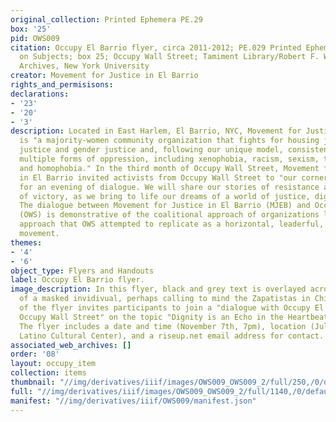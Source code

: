 ```yaml
---
original_collection: Printed Ephemera PE.29
box: '25'
pid: OWS009
citation: Occupy El Barrio flyer, circa 2011-2012; PE.029 Printed Ephemera Collection
  on Subjects; box 25; Occupy Wall Street; Tamiment Library/Robert F. Wagner Labor
  Archives, New York University
creator: Movement for Justice in El Barrio
rights_and_permisisons:
declarations:
- '23'
- '20'
- '3'
description: Located in East Harlem, El Barrio, NYC, Movement for Justice in El Barrio
  is "a majority-women community organization that fights for housing justice, immigrant
  justice and gender justice and, following our unique model, consistently challenges
  multiple forms of oppression, including xenophobia, racism, sexism, transphobia,
  and homophobia." In the third month of Occupy Wall Street, Movement for Justice
  in El Barrio invited activists from Occupy Wall Street to "our corner of the world
  for an evening of dialogue. We will share our stories of resistance and memories
  of victory, as we bring to life our dreams of a world of justice, dignity, and democracy."
  The dialogue between Movement for Justice in El Barrio (MJEB) and Occupy Wall Street
  (OWS) is demonstrative of the coalitional approach of organizations like MJEB, an
  approach that OWS attempted to replicate as a horizontal, leaderful, and "big umbrella"
  movement.
themes:
- '4'
- '6'
object_type: Flyers and Handouts
label: Occupy El Barrio flyer.
image_description: In this flyer, black and grey text is overlayed across an image
  of a masked invidivual, perhaps calling to mind the Zapatistas in Chiapas. The text
  of the flyer invites participants to join a "dialogue with Occupy El Barrio and
  Occupy Wall Street" on the topic "Dignity is an Echo in the Heartbeat of the People."
  The flyer includes a date and time (November 7th, 7pm), location (Julia De Burgos
  Latino Cultural Center), and a riseup.net email address for contact.
associated_web_archives: []
order: '08'
layout: occupy_item
collection: items
thumbnail: "//img/derivatives/iiif/images/OWS009_OWS009_2/full/250,/0/default.jpg"
full: "//img/derivatives/iiif/images/OWS009_OWS009_2/full/1140,/0/default.jpg"
manifest: "//img/derivatives/iiif/OWS009/manifest.json"
---
```

